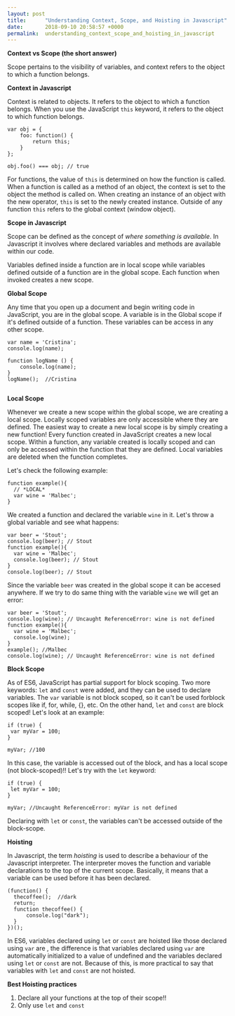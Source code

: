 ```yaml
---
layout: post
title:      "Understanding Context, Scope, and Hoisting in Javascript"
date:       2018-09-10 20:58:57 +0000
permalink:  understanding_context_scope_and_hoisting_in_javascript
---
```



**Context vs Scope (the short answer)**

Scope pertains to the visibility of variables, and context refers to the object to which a function belongs.


**Context in Javascript**

Context is related to objects. It refers to the object to which a function belongs. When you use the JavaScript `this` keyword, it refers to the object to which function belongs.
```
var obj = {
    foo: function() {
        return this;   
    }
};

obj.foo() === obj; // true
```
For functions, the value of `this` is determined on how the function is called. When a function is called as a method of an object, the context is set to the object the method is called on. When creating an instance of an object with the new operator, `this` is set to the newly created instance. Outside of any function `this` refers to the global context (window object).

**Scope in Javascript**

Scope can be defined as the concept of *where something is available*. In Javascript it involves where declared variables and methods are available within our code. 

Variables defined inside a function are in local scope while variables defined outside of a function are in the global scope. Each function when invoked creates a new scope.

**Global Scope**

Any time that  you open up a document and begin writing code in JavaScript, you are in the global scope. A variable is in the Global scope if it's defined outside of a function. These variables can be access in any other scope.
```
var name = 'Cristina';
console.log(name);

function logName () {
    console.log(name);
}
logName();  //Cristina


```


**Local Scope**

Whenever we create a new scope within the global scope, we are creating a local scope. Locally scoped variables are only accessible where they are defined. The easiest way to create a new local scope is by simply creating a new function! Every function created in JavaScript creates a new local scope. Within a function, any variable created is locally scoped and can only be accessed within the function that they are defined. Local variables are deleted when the function completes.

Let's check the following example:

```
function example(){
  // *LOCAL*
  var wine = 'Malbec';
}
```

We created a function and declared the variable `wine` in it. Let's throw a global variable and see what happens:
```
var beer = 'Stout';
console.log(beer); // Stout
function example(){
  var wine = 'Malbec';
  console.log(beer); // Stout
}
console.log(beer); // Stout
```
Since the variable `beer` was created in the global scope it can be accesed anywhere. If we try to do same thing with the variable `wine` we will get an error:
```
var beer = 'Stout';
console.log(wine); // Uncaught ReferenceError: wine is not defined
function example(){
  var wine = 'Malbec';
  console.log(wine); 
}
example(); //Malbec
console.log(wine); // Uncaught ReferenceError: wine is not defined
```

**Block Scope**

 As of ES6, JavaScript has partial support for block scoping. Two more keywords: `let` and `const` were added, and they can be used to declare variables.  The `var` variable is not block scoped, so it can't be used forblock scopes like if, for, while, {}, etc. On the other hand,  `let` and `const` are block scoped!
 Let's look at an example:
 
 ```
if (true) {
  var myVar = 100;
}
 
myVar; //100
 ```
 
 In this case, the variable is accessed out of the block, and has a local scope (not block-scoped)!!
 Let's try with the `let` keyword:
 
 ```
 if (true) {
  let myVar = 100;
}
 
myVar; //Uncaught ReferenceError: myVar is not defined
 ```
 Declaring with `let` or `const`, the variables can't be accessed outside of the block-scope.
 
 **Hoisting**
 
 In Javascript, the term *hoisting* is used to describe a behaviour of the Javascript interpreter. The interpreter moves the function and variable declarations to the top of the current scope. Basically, it means that  a variable can be used before it has been declared.
 
 ```
(function() {  
   thecoffee();  //dark
   return;
   function thecoffee() {
       console.log("dark");
   }
})();

```

In ES6, variables declared using `let` or `const` are hoisted like those declared using `var` are , the difference is that variables declared using `var` are automatically initialized to a value of undefined and the variables declared using `let` or `const` are not. Because of this, is more practical to say that variables with `let` and `const` are not hoisted.

 **Best Hoisting practices**
  1. Declare all your functions at the top of their scope!!
  2. Only use `let` and `const`


